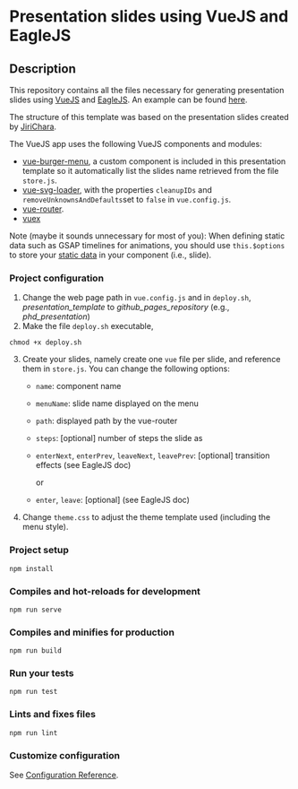 # Presentation slides using VueJS and EagleJS

## Description

This repository contains all the files necessary for generating presentation slides using [VueJS](https://vuejs.org/) and [EagleJS](https://github.com/Zulko/eagle.js). An example can be found [here](https://christian-nils.github.io/phd_presentation).

The structure of this template was based on the presentation slides created by [JiriChara](https://github.com/JiriChara/the-past-present-and-future-of-javascript).

The VueJS app uses the following VueJS components and modules:

* [vue-burger-menu](https://vue-burger-menu.netlify.com/), a custom component is included in this presentation template so it automatically list the slides name retrieved from the file `store.js`.
* [vue-svg-loader](https://vue-svg-loader.js.org/), with the properties `cleanupIDs` and `removeUnknownsAndDefaults`set to `false` in `vue.config.js`.
* [vue-router](https://router.vuejs.org/).
* [vuex](https://vuex.vuejs.org/)

Note (maybe it sounds unnecessary for most of you): When defining static data such as GSAP timelines for animations, you should use `this.$options` to store your [static data](https://stackoverflow.com/questions/45814507/how-to-set-a-component-non-reactive-data-in-vue-2) in your component (i.e., slide).

### Project configuration

1. Change the web page path in `vue.config.js` and in `deploy.sh`, _presentation_template_ to _github_pages_repository_ (e.g., _phd_presentation_)
2. Make the file `deploy.sh` executable,

```
chmod +x deploy.sh
```
3. Create your slides, namely create one `vue` file per slide, and reference them in `store.js`. You can change the following options:

    * `name`: component name
    * `menuName`: slide name displayed on the menu
    * `path`: displayed path by the vue-router
    * `steps`: [optional] number of steps the slide as
    * `enterNext`, `enterPrev`, `leaveNext`, `leavePrev`: [optional] transition effects (see EagleJS doc)
    
        or
    
    * `enter`, `leave`: [optional] (see EagleJS doc)

4. Change `theme.css` to adjust the theme template used (including the menu style).

### Project setup
```
npm install
```

### Compiles and hot-reloads for development
```
npm run serve
```

### Compiles and minifies for production
```
npm run build
```

### Run your tests
```
npm run test
```

### Lints and fixes files
```
npm run lint
```

### Customize configuration
See [Configuration Reference](https://cli.vuejs.org/config/).

